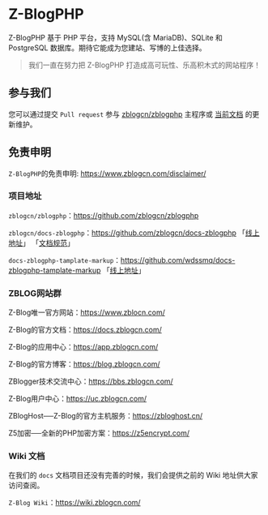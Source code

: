 # Z-BlogPHP

Z-BlogPHP 基于 PHP 平台，支持 MySQL(含 MariaDB)、SQLite 和 PostgreSQL 数据库。期待它能成为您建站、写博的上佳选择。

> 我们一直在努力把 Z-BlogPHP 打造成高可玩性、乐高积木式的网站程序！

## 参与我们

您可以通过提交 `Pull request` 参与 [zblogcn/zblogphp](https://github.com/zblogcn/zblogphp "zblogcn/zblogphp: Z-BlogPHP博客程序") 主程序或 [当前文档](https://github.com/zblogcn/docs-zblogphp "zblogcn/docs-zblogphp: Z-BlogPHP Documentation") 的更新维护。

## 免责申明

`Z-BlogPHP`的免责申明: https://www.zblogcn.com/disclaimer/

### 项目地址

`zblogcn/zblogphp`：https://github.com/zblogcn/zblogphp

`zblogcn/docs-zblogphp`：https://github.com/zblogcn/docs-zblogphp 「[线上地址](https://docs.zblogcn.com/php/#/ "Z-BlogPHP 官方文档")」 「[文档规范](books/guide-docs "docs-zblogphp 文档规范")」

`docs-zblogphp-tamplate-markup`：https://github.com/wdssmq/docs-zblogphp-tamplate-markup 「[线上地址](https://docs.zblogcn.com/php/markup/ "Z-BlogPHP 模板语法汇总")」

### ZBLOG网站群

Z-Blog唯一官方网站：https://www.zblocn.com/

Z-Blog的官方文档：https://docs.zblogcn.com/

Z-Blog的应用中心：https://app.zblogcn.com/

Z-Blog的官方博客：https://blog.zblogcn.com/

ZBlogger技术交流中心：https://bbs.zblogcn.com/

Z-Blog用户中心：https://uc.zblogcn.com/

ZBlogHost──Z-Blog的官方主机服务：https://zbloghost.cn/

Z5加密──全新的PHP加密方案：https://z5encrypt.com/

### Wiki 文档

在我们的 `docs` 文档项目还没有完善的时候，我们会提供之前的 Wiki 地址供大家访问查阅。

`Z-Blog Wiki`：https://wiki.zblogcn.com/
